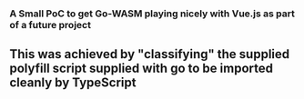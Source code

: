 ### A Small PoC to get Go-WASM playing nicely with Vue.js  as part of a future project

## This was achieved by "classifying" the supplied polyfill script supplied with go to be imported cleanly by TypeScript
